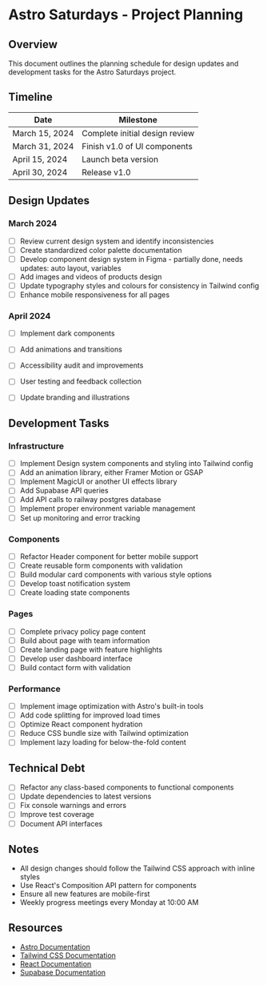 # Astro Saturdays - Project Planning

## Overview

This document outlines the planning schedule for design updates and development tasks for the Astro Saturdays project.

## Timeline

| Date | Milestone |
|------|-----------|
| March 15, 2024 | Complete initial design review |
| March 31, 2024 | Finish v1.0 of UI components |
| April 15, 2024 | Launch beta version |
| April 30, 2024 | Release v1.0 |

## Design Updates

### March 2024

- [ ] Review current design system and identify inconsistencies
- [ ] Create standardized color palette documentation
- [ ] Develop component design system in Figma - partially done, needs updates: auto layout, variables
- [ ] Add images and videos of products design
- [ ] Update typography styles and colours for consistency in Tailwind config
- [ ] Enhance mobile responsiveness for all pages

### April 2024

- [ ] Implement dark components
- [ ] Add animations and transitions
- [ ] Accessibility audit and improvements
- [ ] User testing and feedback collection
- [ ] Update branding and illustrations


## Development Tasks

### Infrastructure

- [ ] Implement Design system components and styling into Tailwind config
- [ ] Add an animation library, either Framer Motion or GSAP
- [ ] Implement MagicUI or another UI effects library
- [ ] Add Supabase API queries
- [ ] Add API calls to railway postgres database
- [ ] Implement proper environment variable management
- [ ] Set up monitoring and error tracking

### Components

- [ ] Refactor Header component for better mobile support
- [ ] Create reusable form components with validation
- [ ] Build modular card components with various style options
- [ ] Develop toast notification system
- [ ] Create loading state components

### Pages

- [ ] Complete privacy policy page content
- [ ] Build about page with team information
- [ ] Create landing page with feature highlights
- [ ] Develop user dashboard interface
- [ ] Build contact form with validation

### Performance

- [ ] Implement image optimization with Astro's built-in tools
- [ ] Add code splitting for improved load times
- [ ] Optimize React component hydration
- [ ] Reduce CSS bundle size with Tailwind optimization
- [ ] Implement lazy loading for below-the-fold content

## Technical Debt

- [ ] Refactor any class-based components to functional components
- [ ] Update dependencies to latest versions
- [ ] Fix console warnings and errors
- [ ] Improve test coverage
- [ ] Document API interfaces

## Notes

* All design changes should follow the Tailwind CSS approach with inline styles
* Use React's Composition API pattern for components
* Ensure all new features are mobile-first
* Weekly progress meetings every Monday at 10:00 AM

## Resources

* [Astro Documentation](https://docs.astro.build/)
* [Tailwind CSS Documentation](https://tailwindcss.com/docs)
* [React Documentation](https://react.dev/)
* [Supabase Documentation](https://supabase.com/docs) 